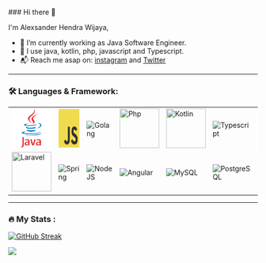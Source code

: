<div id="badges" align="right">
     <img src="https://komarev.com/ghpvc/?username=alexistdev&style=flat-square&color=blue" alt=""/>
    </a>
  </div>
### Hi there 👋 

I'm Alexsander Hendra Wijaya,

- 🔭 I’m currently working as Java Software Engineer.
- 🌱 I use java, kotlin, php, javascript and Typescript.
- 📬 Reach me asap on: <a href="https://www.instagram.com/alexistdev.18/">instagram</a> and <a href="https://twitter.com/alexistdev">Twitter</a>

---
### :hammer_and_wrench: Languages & Framework:
<table>
    <tbody>
        <tr>
            <td><img src="https://github.com/devicons/devicon/blob/master/icons/java/java-original-wordmark.svg" title="Java" alt="Java" width="80" height="80"/></td>
               <td>  <img src="https://github.com/devicons/devicon/blob/master/icons/javascript/javascript-original.svg" title="JavaScript" alt="JavaScript" width="80" height="80"/> </td>
               <td><img src="https://github.com/bablubambal/All_logo_and_pictures/blob/main/programming%20languages/go.svg" title="Golang" alt="Golang" width="80" height="80"/></td>
            <td>
            <img src="https://cdn.jsdelivr.net/gh/devicons/devicon/icons/php/php-original.svg" title="Php" **alt="Php" width="80" height="80" />
          </td>
            <td>
            <img src="https://cdn.jsdelivr.net/gh/devicons/devicon/icons/kotlin/kotlin-original.svg" title="Kotlin" **alt="Kotlin" width="80" height="80" />
            </td>
               <td><img src="https://github.com/bablubambal/All_logo_and_pictures/blob/main/programming%20languages/typescript.svg" title="Typescript" alt="Typescript" width="80" height="80" /></td>
            <td style="background-color: white;">
            <img src="https://repository-images.githubusercontent.com/246612662/7e883780-63dd-11ea-9608-f6398726f9f4" title="Rust" alt="Rust"  height="80"/>
            </td>
        </tr>
         <tr>
          <td>
            <img src="https://github.com/bablubambal/All_logo_and_pictures/blob/main/frameworks/laravel.svg" title="Laravel" **alt="laravel" width="80" height="80"/>
          </td>
              <td><img src="https://github.com/bablubambal/All_logo_and_pictures/blob/main/frameworks/spring.svg" title="Spring" alt="Spring" width="80" height="80" /></td>
              <td><img src="https://github.com/bablubambal/All_logo_and_pictures/blob/main/frameworks/nodejs.svg" title="NodeJS" alt="NodeJS" width="80" height="80" /></td>
              <td><img src="https://github.com/bablubambal/All_logo_and_pictures/blob/main/frameworks/angular.svg" title="Angular" alt="Angular" width="80" height="80" /></td>
              <td><img src="https://github.com/bablubambal/All_logo_and_pictures/blob/main/databases/mysql.svg" title="MySQL" alt="MySQL" width="80" height="80" /></td>
              <td><img src="https://github.com/bablubambal/All_logo_and_pictures/blob/main/databases/postgresql.svg" title="PostgreSQL" alt="PostgreSQL" width="80" height="80" /></td>
              <td><img src="https://github.com/bablubambal/All_logo_and_pictures/blob/main/databases/mongodb.svg" title="MongoDB" alt="MongoDB"  /></td>
         </tr>
    </tbody>
</table>


---
### :fire: My Stats :

[![GitHub Streak](https://streak-stats.demolab.com/?user=alexistdev&theme=dark)](https://git.io/streak-stats)

<img src="https://github-readme-stats.vercel.app/api?username=alexistdev&&show_icons=true&title_color=ffffff&icon_color=bb2acf&text_color=daf7dc&bg_color=151515">
<!-- 
![Anurag's GitHub stats](https://github-readme-stats.vercel.app/api?username=alexistdev&show_icons=true&theme=dark)

[![Top Langs](https://github-readme-stats.vercel.app/api/top-langs/?username=alexistdev&theme=dark)](https://github.com/anuraghazra/github-readme-stats) -->








